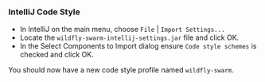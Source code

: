 ### IntelliJ Code Style

- In IntelliJ on the main menu, choose `File` | `Import Settings...`
- Locate the `wildfly-swarm-intellij-settings.jar` file and click OK.
- In the Select Components to Import dialog ensure `Code style schemes` is checked and click OK.

You should now have a new code style profile named `wildfly-swarm`.